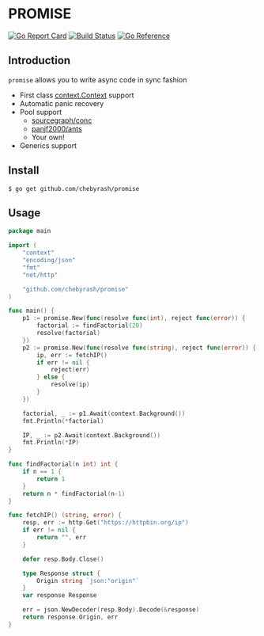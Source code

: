 # PROMISE
[![Go Report Card](https://goreportcard.com/badge/github.com/chebyrash/promise)](https://goreportcard.com/report/github.com/chebyrash/promise)
[![Build Status](https://github.com/chebyrash/promise/actions/workflows/test.yml/badge.svg)](https://github.com/chebyrash/promise/actions)
[![Go Reference](https://pkg.go.dev/badge/github.com/chebyrash/promise.svg)](https://pkg.go.dev/github.com/chebyrash/promise)

## Introduction

`promise` allows you to write async code in sync fashion

- First class [context.Context](https://blog.golang.org/context) support
- Automatic panic recovery
- Pool support
	- [sourcegraph/conc](https://github.com/sourcegraph/conc)
	- [panjf2000/ants](https://github.com/panjf2000/ants)
	- Your own!
- Generics support

## Install

    $ go get github.com/chebyrash/promise

## Usage
```go
package main

import (
	"context"
	"encoding/json"
	"fmt"
	"net/http"

	"github.com/chebyrash/promise"
)

func main() {
	p1 := promise.New(func(resolve func(int), reject func(error)) {
		factorial := findFactorial(20)
		resolve(factorial)
	})
	p2 := promise.New(func(resolve func(string), reject func(error)) {
		ip, err := fetchIP()
		if err != nil {
			reject(err)
		} else {
			resolve(ip)
		}
	})

	factorial, _ := p1.Await(context.Background())
	fmt.Println(*factorial)

	IP, _ := p2.Await(context.Background())
	fmt.Println(*IP)
}

func findFactorial(n int) int {
	if n == 1 {
		return 1
	}
	return n * findFactorial(n-1)
}

func fetchIP() (string, error) {
	resp, err := http.Get("https://httpbin.org/ip")
	if err != nil {
		return "", err
	}

	defer resp.Body.Close()

	type Response struct {
		Origin string `json:"origin"`
	}
	var response Response

	err = json.NewDecoder(resp.Body).Decode(&response)
	return response.Origin, err
}
```
